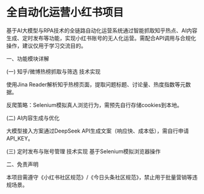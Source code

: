 # 全自动化运营小红书项目
 基于AI大模型与RPA技术的全链路自动化运营系统通过智能抓取知乎热点、AI内容生成、定时发布等功能，实现小红书账号的无人化运营。需配合API调用与合规化操作，建议仅用于学习交流目的。

一、功能模块详解

(一) 知乎/微博热榜抓取与筛选
技术实现

使用Jina Reader解析知乎热榜页面，提取问题标题、讨论量、热度指数等元数据。

反爬策略：Selenium模拟真人浏览行为，需预先自行存储cookies到本地。

(二) AI内容生成与优化

大模型接入方案通过DeepSeek API生成文案（响应快、成本低），需自行申请API_KEY。

(三) 定时发布与账号管理
技术实现
基于Selenium模拟浏览器操作

二、免责声明

本项目需遵守《小红书社区规范》/《今日头条社区规范》，禁止用于批量营销等违规场景。